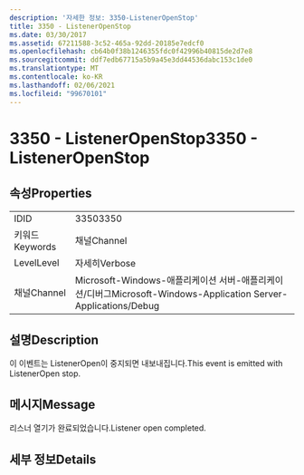 ```yaml
---
description: '자세한 정보: 3350-ListenerOpenStop'
title: 3350 - ListenerOpenStop
ms.date: 03/30/2017
ms.assetid: 67211588-3c52-465a-92dd-20185e7edcf0
ms.openlocfilehash: cb64b0f38b1246355fdc0f42996b40815de2d7e8
ms.sourcegitcommit: ddf7edb67715a5b9a45e3dd44536dabc153c1de0
ms.translationtype: MT
ms.contentlocale: ko-KR
ms.lasthandoff: 02/06/2021
ms.locfileid: "99670101"
---
```

# <a name="3350---listeneropenstop"></a><span data-ttu-id="8601e-103">3350 - ListenerOpenStop</span><span class="sxs-lookup"><span data-stu-id="8601e-103">3350 - ListenerOpenStop</span></span>

## <a name="properties"></a><span data-ttu-id="8601e-104">속성</span><span class="sxs-lookup"><span data-stu-id="8601e-104">Properties</span></span>  
  
|||  
|-|-|  
|<span data-ttu-id="8601e-105">ID</span><span class="sxs-lookup"><span data-stu-id="8601e-105">ID</span></span>|<span data-ttu-id="8601e-106">3350</span><span class="sxs-lookup"><span data-stu-id="8601e-106">3350</span></span>|  
|<span data-ttu-id="8601e-107">키워드</span><span class="sxs-lookup"><span data-stu-id="8601e-107">Keywords</span></span>|<span data-ttu-id="8601e-108">채널</span><span class="sxs-lookup"><span data-stu-id="8601e-108">Channel</span></span>|  
|<span data-ttu-id="8601e-109">Level</span><span class="sxs-lookup"><span data-stu-id="8601e-109">Level</span></span>|<span data-ttu-id="8601e-110">자세히</span><span class="sxs-lookup"><span data-stu-id="8601e-110">Verbose</span></span>|  
|<span data-ttu-id="8601e-111">채널</span><span class="sxs-lookup"><span data-stu-id="8601e-111">Channel</span></span>|<span data-ttu-id="8601e-112">Microsoft-Windows-애플리케이션 서버-애플리케이션/디버그</span><span class="sxs-lookup"><span data-stu-id="8601e-112">Microsoft-Windows-Application Server-Applications/Debug</span></span>|  
  
## <a name="description"></a><span data-ttu-id="8601e-113">설명</span><span class="sxs-lookup"><span data-stu-id="8601e-113">Description</span></span>  

 <span data-ttu-id="8601e-114">이 이벤트는 ListenerOpen이 중지되면 내보내집니다.</span><span class="sxs-lookup"><span data-stu-id="8601e-114">This event is emitted with ListenerOpen stop.</span></span>  
  
## <a name="message"></a><span data-ttu-id="8601e-115">메시지</span><span class="sxs-lookup"><span data-stu-id="8601e-115">Message</span></span>  

 <span data-ttu-id="8601e-116">리스너 열기가 완료되었습니다.</span><span class="sxs-lookup"><span data-stu-id="8601e-116">Listener open completed.</span></span>  
  
## <a name="details"></a><span data-ttu-id="8601e-117">세부 정보</span><span class="sxs-lookup"><span data-stu-id="8601e-117">Details</span></span>
